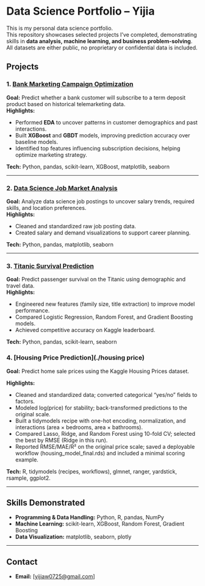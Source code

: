 # Data Science Portfolio – Yijia

This is my personal data science portfolio.  
This repository showcases selected projects I’ve completed, demonstrating skills in **data analysis, machine learning, and business problem-solving**.  
All datasets are either public, no proprietary or confidential data is included.

## Projects

### 1. [Bank Marketing Campaign Optimization](./BankCall%20Optimizer)
**Goal:** Predict whether a bank customer will subscribe to a term deposit product based on historical telemarketing data.  
**Highlights:**  
- Performed **EDA** to uncover patterns in customer demographics and past interactions.  
- Built **XGBoost** and **GBDT** models, improving prediction accuracy over baseline models.  
- Identified top features influencing subscription decisions, helping optimize marketing strategy.  

**Tech:** Python, pandas, scikit-learn, XGBoost, matplotlib, seaborn

---

### 2. [Data Science Job Market Analysis](./DS-Job-Market)
**Goal:** Analyze data science job postings to uncover salary trends, required skills, and location preferences.  
**Highlights:**  
- Cleaned and standardized raw job posting data.  
- Created salary and demand visualizations to support career planning.  

**Tech:** Python, pandas, matplotlib, seaborn

---

### 3. [Titanic Survival Prediction](./Titanic)
**Goal:** Predict passenger survival on the Titanic using demographic and travel data.  
**Highlights:**  
- Engineered new features (family size, title extraction) to improve model performance.  
- Compared Logistic Regression, Random Forest, and Gradient Boosting models.  
- Achieved competitive accuracy on Kaggle leaderboard.  

**Tech:** Python, pandas, scikit-learn, seaborn

### 4. [Housing Price Prediction](./housing price)
**Goal:** Predict home sale prices using the Kaggle Housing Prices dataset.

**Highlights:**  
- Cleaned and standardized data; converted categorical “yes/no” fields to factors.
- Modeled log(price) for stability; back-transformed predictions to the original scale.
- Built a tidymodels recipe with one-hot encoding, normalization, and interactions (area × bedrooms, area × bathrooms).
- Compared Lasso, Ridge, and Random Forest using 10-fold CV; selected the best by RMSE (Ridge in this run).
- Reported RMSE/MAE/R² on the original price scale; saved a deployable workflow (housing_model_final.rds) and included a minimal scoring example.

 **Tech:** R, tidymodels (recipes, workflows), glmnet, ranger, yardstick, rsample, ggplot2.

---

## Skills Demonstrated
- **Programming & Data Handling:** Python, R, pandas, NumPy  
- **Machine Learning:** scikit-learn, XGBoost, Random Forest, Gradient Boosting  
- **Data Visualization:** matplotlib, seaborn, plotly  


---

## Contact
- **Email:** [yijiaw0725@gmail.com]
